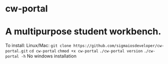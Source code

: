 # cw-portal

# A multipurpose student workbench.

To install:
  Linux/Mac: `git clone https://github.com/sigmaiosdeveloper/cw-portal.git`
             `cd cw-portal`
             `chmod +x cw-portal`
             `./cw-portal version`
             `./cw-portal -h`
  No windows installation
